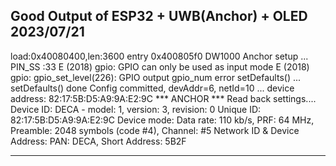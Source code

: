 Good Output of ESP32 + UWB(Anchor) + OLED
2023/07/21
-----------------------------------------------
load:0x40080400,len:3600
entry 0x400805f0
DW1000 Anchor setup ...
PIN_SS :33
E (2018) gpio: GPIO can only be used as input mode
E (2018) gpio: gpio_set_level(226): GPIO output gpio_num error
setDefaults() ...
setDefaults() done
Config committed, devAddr=6, netId=10 ...
device address: 82:17:5B:D5:A9:9A:E2:9C
*** ANCHOR ***
Read back settings....
Device ID: DECA - model: 1, version: 3, revision: 0
Unique ID: 82:17:5B:D5:A9:9A:E2:9C
Device mode: Data rate: 110 kb/s, PRF: 64 MHz, Preamble: 2048 symbols (code #4), Channel: #5
Network ID & Device Address: PAN: DECA, Short Address: 5B2F

-----------------------------------------------

